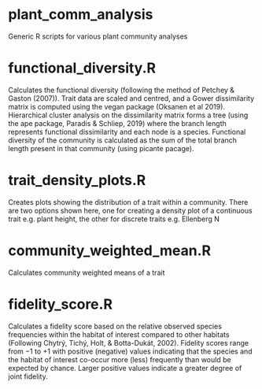 # plant_comm_analysis
Generic R scripts for various plant community analyses

# functional_diversity.R
Calculates the functional diversity (following the method of Petchey & Gaston (2007)). Trait data are scaled and centred, and a Gower dissimilarity matrix is computed using the vegan package (Oksanen et al 2019). Hierarchical cluster analysis on the dissimilarity matrix forms a tree (using the ape package, Paradis & Schliep, 2019) where the branch length represents functional dissimilarity and each node is a species. Functional diversity of the community is calculated as the sum of the total branch length present in that community (using picante pacage).

# trait_density_plots.R
Creates plots showing the distribution of a trait within a community. There are two options shown here, one for creating a density plot of a continuous trait e.g. plant height, the other for discrete traits e.g. Ellenberg N

# community_weighted_mean.R
Calculates community weighted means of a trait

# fidelity_score.R
Calculates a fidelity score based on the relative observed species frequencies within the habitat of interest compared to other habitats (Following Chytrý, Tichý, Holt, & Botta-Dukát, 2002). Fidelity scores range from −1 to +1 with positive (negative) values indicating that the species and the habitat of interest co-occur more (less) frequently than would be expected by chance. Larger positive values indicate a greater degree of joint fidelity.